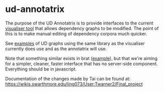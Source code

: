 # ud-annotatrix

The purpose of the UD Annotatrix is to provide interfaces to the current [visualiser tool](http://jonorthwash.github.io/visualise.html) that allows dependency graphs to be modified.  The point of this is to make manual editing of dependency corpora much quicker.

See [examples](http://universaldependencies.org/kk/dep/conj.html) of UD graphs using the same library as the visualiser currently does use and as the annotatrix will use.

Note that something similar exists in brat ([example](http://kazcorpus.kz/brat1/#/_qq01/_qq_005_109)), but that we're aiming for a simpler, cleaner, faster interface that has no server-side component.  Everything should be in javascript.

Documentation of the changes made by Tai can be found at: https://wikis.swarthmore.edu/ling073/User:Twarner2/Final_project
